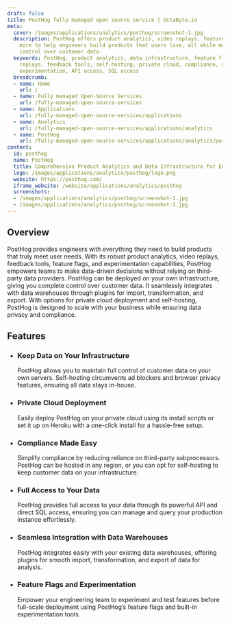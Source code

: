 ```yaml
---
draft: false
title: PostHog fully managed open source service | OctaByte.io
meta:
  cover: /images/applications/analytics/posthog/screenshot-1.jpg
  description: PostHog offers product analytics, video replays, feature flags, and
    more to help engineers build products that users love, all while maintaining full
    control over customer data.
  keywords: PostHog, product analytics, data infrastructure, feature flags, video
    replays, feedback tools, self-hosting, private cloud, compliance, data privacy,
    experimentation, API access, SQL access
  breadcrumb:
  - name: Home
    url: /
  - name: Fully managed Open-Source Services
    url: /fully-managed-open-source-services
  - name: Applications
    url: /fully-managed-open-source-services/applications
  - name: Analytics
    url: /fully-managed-open-source-services/applications/analytics
  - name: PostHog
    url: /fully-managed-open-source-services/applications/analytics/posthog
content:
  id: posthog
  name: PostHog
  title: Comprehensive Product Analytics and Data Infrastructure for Engineers
  logo: /images/applications/analytics/posthog/logo.png
  website: https://posthog.com/
  iframe_website: /website/applications/analytics/posthog
  screenshots:
  - /images/applications/analytics/posthog/screenshot-1.jpg
  - /images/applications/analytics/posthog/screenshot-2.jpg
---
```


## Overview

PostHog provides engineers with everything they need to build products that truly meet user needs. With its robust product analytics, video replays, feedback tools, feature flags, and experimentation capabilities, PostHog empowers teams to make data-driven decisions without relying on third-party data providers. PostHog can be deployed on your own infrastructure, giving you complete control over customer data. It seamlessly integrates with data warehouses through plugins for import, transformation, and export. With options for private cloud deployment and self-hosting, PostHog is designed to scale with your business while ensuring data privacy and compliance.

## Features

- ### Keep Data on Your Infrastructure

  PostHog allows you to maintain full control of customer data on your own servers. Self-hosting circumvents ad blockers and browser privacy features, ensuring all data stays in-house.

- ### Private Cloud Deployment

  Easily deploy PostHog on your private cloud using its install scripts or set it up on Heroku with a one-click install for a hassle-free setup.

- ### Compliance Made Easy

  Simplify compliance by reducing reliance on third-party subprocessors. PostHog can be hosted in any region, or you can opt for self-hosting to keep customer data on your infrastructure.

- ### Full Access to Your Data

  PostHog provides full access to your data through its powerful API and direct SQL access, ensuring you can manage and query your production instance effortlessly.

- ### Seamless Integration with Data Warehouses

  PostHog integrates easily with your existing data warehouses, offering plugins for smooth import, transformation, and export of data for analysis.

- ### Feature Flags and Experimentation

  Empower your engineering team to experiment and test features before full-scale deployment using PostHog’s feature flags and built-in experimentation tools.